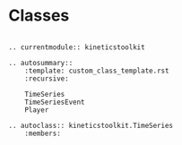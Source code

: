 # Classes

```{eval-rst------}

.. currentmodule:: kineticstoolkit

.. autosummary::
    :template: custom_class_template.rst
    :recursive:

    TimeSeries
    TimeSeriesEvent
    Player
```

```{eval-rst}
.. autoclass:: kineticstoolkit.TimeSeries
    :members:
```